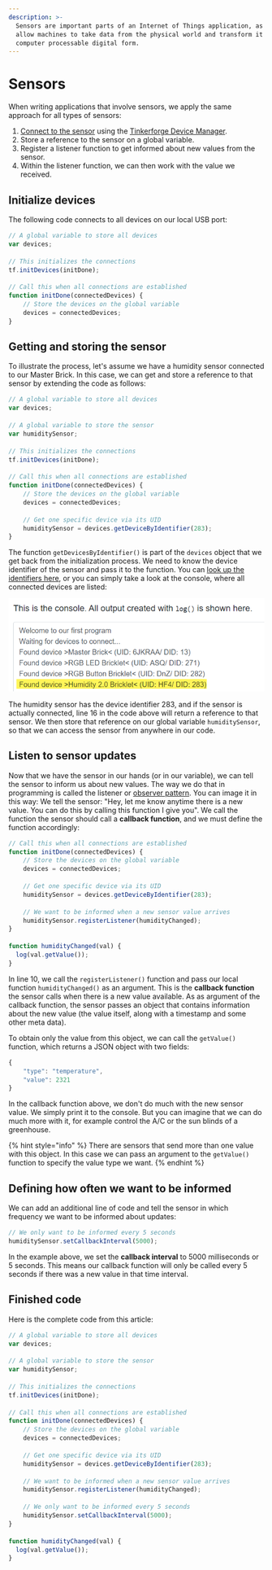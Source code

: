 ```yaml
---
description: >-
  Sensors are important parts of an Internet of Things application, as they
  allow machines to take data from the physical world and transform it into a
  computer processable digital form.
---
```


# Sensors

When writing applications that involve sensors, we apply the same approach for all types of sensors:

1. [Connect to the sensor](../../connect-devices.md) using the [Tinkerforge Device Manager](broken-reference).
2. Store a reference to the sensor on a global variable.
3. Register a listener function to get informed about new values from the sensor.
4. Within the listener function, we can then work with the value we received.

## Initialize devices

The following code connects to all devices on our local USB port:

```javascript
// A global variable to store all devices
var devices;

// This initializes the connections
tf.initDevices(initDone);

// Call this when all connections are established
function initDone(connectedDevices) {
    // Store the devices on the global variable
    devices = connectedDevices;
}
```

## Getting and storing the sensor

To illustrate the process, let's assume we have a humidity sensor connected to our Master Brick. In this case, we can get and store a reference to that sensor by extending the code as follows:

```javascript
// A global variable to store all devices
var devices;

// A global variable to store the sensor
var humiditySensor;

// This initializes the connections
tf.initDevices(initDone);

// Call this when all connections are established
function initDone(connectedDevices) {
    // Store the devices on the global variable
    devices = connectedDevices;
    
    // Get one specific device via its UID
    humiditySensor = devices.getDeviceByIdentifier(283);
}
```

The function `getDevicesByIdentifier()` is part of the `devices` object that we get back from the initialization process. We need to know the device identifier of the sensor and pass it to the function. You can [look up the identifiers here](https://www.tinkerforge.com/en/doc/Software/Device\_Identifier.html), or you can simply take a look at the console, where all connected devices are listed:

![](<../../../../../.gitbook/assets/image (23).png>)

The humidity sensor has the device identifier 283, and if the sensor is actually connected, line 16 in the code above will return a reference to that sensor. We then store that reference on our global variable `humiditySensor`, so that we can access the sensor from anywhere in our code.

## Listen to sensor updates

Now that we have the sensor in our hands (or in our variable), we can tell the sensor to inform us about new values. The way we do that in programming is called the listener or [observer pattern](https://en.wikipedia.org/wiki/Observer\_pattern). You can image it in this way: We tell the sensor: "Hey, let me know anytime there is a new value. You can do this by calling this function I give you". We call the function the sensor should call a **callback function**, and we must define the function accordingly:

```javascript
// Call this when all connections are established
function initDone(connectedDevices) {
    // Store the devices on the global variable
    devices = connectedDevices;
    
    // Get one specific device via its UID
    humiditySensor = devices.getDeviceByIdentifier(283);
    
    // We want to be informed when a new sensor value arrives
    humiditySensor.registerListener(humidityChanged);
}

function humidityChanged(val) {
  log(val.getValue());
}
```

In line 10, we call the `registerListener()` function and pass our local function `humidityChanged()` as an argument. This is the **callback function** the sensor calls when there is a new value available. As as argument of the callback function, the sensor passes an object that contains information about the new value (the value itself, along with a timestamp and some other meta data).

To obtain only the value from this object, we can call the `getValue()` function, which returns a JSON object with two fields:&#x20;

```javascript
{
    "type": "temperature",
    "value": 2321
}
```

In the callback function above, we don't do much with the new sensor value. We simply print it to the console. But you can imagine that we can do much more with it, for example control the A/C or the sun blinds of a greenhouse.

{% hint style="info" %}
There are sensors that send more than one value with this object. In this case we can pass an argument to the `getValue()` function to specify the value type we want.
{% endhint %}

## Defining how often we want to be informed

We can add an additional line of code and tell the sensor in which frequency we want to be informed about updates:

```javascript
// We only want to be informed every 5 seconds
humiditySensor.setCallbackInterval(5000);
```

In the example above, we set the **callback interval** to 5000 milliseconds or 5 seconds. This means our callback function will only be called every 5 seconds if there was a new value in that time interval.

## Finished code

Here is the complete code from this article:

```javascript
// A global variable to store all devices
var devices;

// A global variable to store the sensor
var humiditySensor;

// This initializes the connections
tf.initDevices(initDone);

// Call this when all connections are established
function initDone(connectedDevices) {
    // Store the devices on the global variable
    devices = connectedDevices;
    
    // Get one specific device via its UID
    humiditySensor = devices.getDeviceByIdentifier(283);
    
    // We want to be informed when a new sensor value arrives
    humiditySensor.registerListener(humidityChanged);
    
    // We only want to be informed every 5 seconds
    humiditySensor.setCallbackInterval(5000);
}

function humidityChanged(val) {
  log(val.getValue());
}
```

